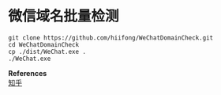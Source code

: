 # 微信域名批量检测

```shell
git clone https://github.com/hiifong/WeChatDomainCheck.git
cd WeChatDomainCheck
cp ./dist/WeChat.exe .
./WeChat.exe
```

**References**  
[知乎](https://zhuanlan.zhihu.com/p/86762981)